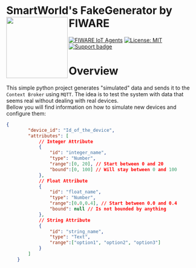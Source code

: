 # SmartWorld's FakeGenerator by FIWARE[<img src="https://fiware.github.io/tutorials.IoT-Agent/img/fiware.png" align="left" width="162">](https://www.fiware.org/)<br/>

[![FIWARE IoT Agents](https://nexus.lab.fiware.org/repository/raw/public/badges/chapters/iot-agents.svg)](https://github.com/FIWARE/catalogue/blob/master/iot-agents/README.md)
[![License: MIT](https://img.shields.io/github/license/fiware/tutorials.Iot-Agent.svg)](https://opensource.org/licenses/MIT)
[![Support badge](https://img.shields.io/badge/tag-fiware-orange.svg?logo=stackoverflow)](https://stackoverflow.com/questions/tagged/fiware)

# Overview
This simple python project generates "simulated" data and sends it to the `Context Broker` using `MQTT`. The idea is to test the system with data that seems real without dealing with real devices. <br>
Bellow you will find information on how to simulate new devices and configure them:

```json
{
        "device_id": "Id_of_the_device",
        "attributes": [
            // Integer Attribute
            {
                "id": "integer_name",
                "type": "Number",
                "range":[0, 20], // Start between 0 and 20
                "bound":[0, 100] // Will stay between 0 and 100
            },
            // Float Attribute
            {
                "id": "float_name",
                "type": "Number",
                "range":[0.0,0.4], // Start between 0.0 and 0.4
                "bound": null // Is not bounded by anything
            },
            // String Attribute
            {
                "id": "string_name",
                "type": "Text",
                "range":["option1", "option2", "option3"]
            }
        ]
    }
```